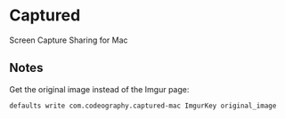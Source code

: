 

Captured
========

Screen Capture Sharing for Mac

Notes
-----

Get the original image instead of the Imgur page:

    defaults write com.codeography.captured-mac ImgurKey original_image
